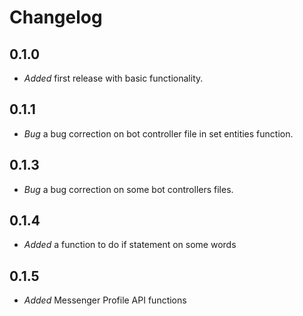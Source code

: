 # Changelog

## 0.1.0

- *Added* first release with basic functionality.

## 0.1.1

- *Bug* a bug correction on bot controller file in set entities function.

## 0.1.3

- *Bug* a bug correction on some bot controllers files.

## 0.1.4

- *Added* a function to do if statement on some words

## 0.1.5

- *Added* Messenger Profile API functions
